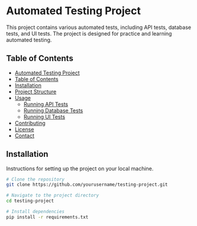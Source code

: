 # Automated Testing Project

This project contains various automated tests, including API tests, database tests, and UI tests. The project is designed for practice and learning automated testing.

## Table of Contents

- [Automated Testing Project](#automated-testing-project)
- [Table of Contents](#table-of-contents)
- [Installation](#installation)
- [Project Structure](#project-structure)
- [Usage](#usage)
  - [Running API Tests](#running-api-tests)
  - [Running Database Tests](#running-database-tests)
  - [Running UI Tests](#running-ui-tests)
- [Contributing](#contributing)
- [License](#license)
- [Contact](#contact)

## Installation

Instructions for setting up the project on your local machine.

```bash
# Clone the repository
git clone https://github.com/yourusername/testing-project.git

# Navigate to the project directory
cd testing-project

# Install dependencies
pip install -r requirements.txt
